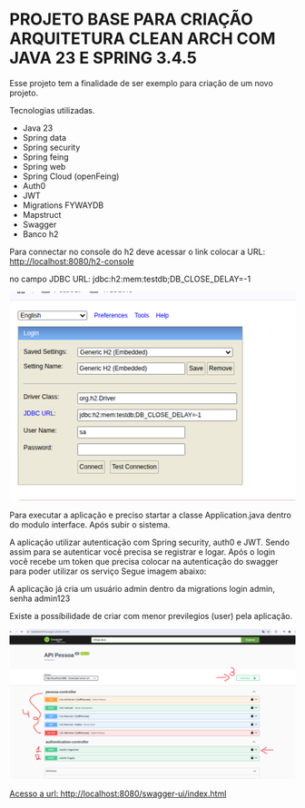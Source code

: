 # PROJETO BASE PARA CRIAÇÃO ARQUITETURA CLEAN ARCH COM JAVA 23 E SPRING 3.4.5

Esse projeto tem a finalidade de ser exemplo para criação de um novo projeto.

Tecnologias utilizadas.

* Java 23
* Spring data
* Spring security
* Spring feing
* Spring web
* Spring Cloud (openFeing)
* Auth0
* JWT
* Migrations FYWAYDB
* Mapstruct
* Swagger
* Banco h2

Para connectar no console do h2 deve acessar o link 
colocar a URL: [http://localhost:8080/h2-console](http://localhost:8080/h2-console)

no campo JDBC URL: jdbc:h2:mem:testdb;DB_CLOSE_DELAY=-1

![img.png](img.png)

Para executar a aplicação e preciso startar a classe Application.java dentro do modulo interface.
Após subir o sistema.

A aplicação utilizar autenticação com Spring security, auth0 e JWT.
Sendo assim para se autenticar você precisa se registrar e logar.
Após o login você recebe um token que precisa colocar na autenticação do swagger
para poder utilizar os serviço
Segue imagem abaixo:


A aplicação já cria um usuário admin dentro da migrations
login admin, senha admin123

Existe a possíbilidade de criar com menor previlegios (user) pela aplicação.

![swagger-servico.png](swagger-servico.png)


[Acesso a url: http://localhost:8080/swagger-ui/index.html](http://localhost:8080/swagger-ui/index.html)



